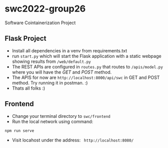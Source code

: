 # swc2022-group26
Software Cointainerization Project

## Flask Project
- Install all dependencies in a venv from requirements.txt
- run `start.py` which will start the Flask application with a static webpage showing results from `/web/default.py`
- The REST APIs are configured in `routes.py` that routes to `/apis/model.py` where you will have the *GET* and *POST* method.
- The APIS for now are `http://localhost:8000/api/swc` in GET and POST method. Try running it in postman. :)
- Thats all folks :)

## Frontend
- Change your terminal directory to `swc/frontend`
- Run the local network using command:
```
npm run serve
```
- Visit locahost under the address: ` http://localhost:8080/` 
